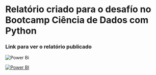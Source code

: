 # Relatório criado para o desafío no Bootcamp Ciência de Dados com Python



### Link para ver o relatório publicado

![Power Bi](https://img.shields.io/badge/power_bi-F2C811?style=for-the-badge&logo=powerbi&logoColor=black)


[![Power BI](https://img.shields.io/badge/Power-BI-yellow)]( https://app.powerbi.com/groups/me/reports/7d87eb98-3d0a-4db3-825b-7f6421c1a436?ctid=900f70ad-def3-4642-b4b1-5c573f1fe81b&pbi_source=linkShare)

